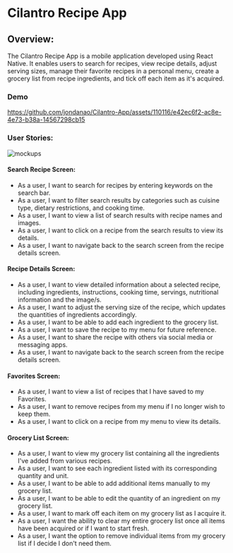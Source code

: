 # Cilantro Recipe App

## Overview:

The Cilantro Recipe App is a mobile application developed using React Native. It enables users to search for recipes, view recipe details, adjust serving sizes, manage their favorite recipes in a personal menu, create a grocery list from recipe ingredients, and tick off each item as it's acquired.

### Demo



https://github.com/jondanao/Cilantro-App/assets/110116/e42ec6f2-ac8e-4e73-b38a-14567298cb15



### User Stories:

![mockups](https://github.com/jondanao/Cilantro-App/assets/110116/1f62a386-813a-4993-8cc1-7217649ab776)

#### Search Recipe Screen:

-   As a user, I want to search for recipes by entering keywords on the search bar.
-   As a user, I want to filter search results by categories such as cuisine type, dietary restrictions, and cooking time.
-   As a user, I want to view a list of search results with recipe names and images.
-   As a user, I want to click on a recipe from the search results to view its details.
-   As a user, I want to navigate back to the search screen from the recipe details screen.

#### Recipe Details Screen:

-   As a user, I want to view detailed information about a selected recipe, including ingredients, instructions, cooking time, servings, nutritional information and the image/s.
-   As a user, I want to adjust the serving size of the recipe, which updates the quantities of ingredients accordingly.
-   As a user, I want to be able to add each ingredient to the grocery list.
-   As a user, I want to save the recipe to my menu for future reference.
-   As a user, I want to share the recipe with others via social media or messaging apps.
-   As a user, I want to navigate back to the search screen from the recipe details screen.

#### Favorites Screen:

-   As a user, I want to view a list of recipes that I have saved to my Favorites.
-   As a user, I want to remove recipes from my menu if I no longer wish to keep them.
-   As a user, I want to click on a recipe from my menu to view its details.

#### Grocery List Screen:

-   As a user, I want to view my grocery list containing all the ingredients I've added from various recipes.
-   As a user, I want to see each ingredient listed with its corresponding quantity and unit.
-   As a user, I want to be able to add additional items manually to my grocery list.
-   As a user, I want to be able to edit the quantity of an ingredient on my grocery list.
-   As a user, I want to mark off each item on my grocery list as I acquire it.
-   As a user, I want the ability to clear my entire grocery list once all items have been acquired or if I want to start fresh.
-   As a user, I want the option to remove individual items from my grocery list if I decide I don't need them.
